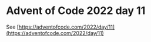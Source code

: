 # Advent of Code 2022 day 11

See [https://adventofcode.com/2022/day/11](https://adventofcode.com/2022/day/11)
